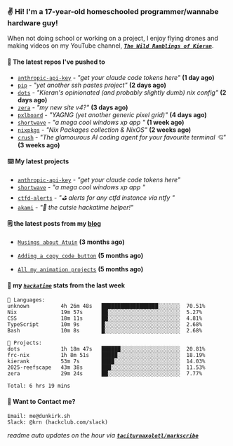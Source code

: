 ### ✌️ Hi! I'm a 17-year-old homeschooled programmer/wannabe hardware guy!

When not doing school or working on a project, I enjoy flying drones and making videos on my YouTube channel, [**_`The Wild Ramblings of Kieran`_**](https://youtube.com/@kieran.rambles).

#### 👷 The latest repos I've pushed to

- [`anthropic-api-key`](https://github.com/taciturnaxolotl/anthropic-api-key) - _"get your claude code tokens here"_ **(1 day ago)**
- [`pip`](https://github.com/taciturnaxolotl/pip) - _"yet another ssh pastes project"_ **(2 days ago)**
- [`dots`](https://github.com/taciturnaxolotl/dots) - _"Kieran's opinionated (and probably slightly dumb) nix config"_ **(2 days ago)**
- [`zera`](https://github.com/taciturnaxolotl/zera) - _"my new site v4?"_ **(3 days ago)**
- [`pxlboard`](https://github.com/taciturnaxolotl/pxlboard) - _"YAGNG (yet another generic pixel grid)"_ **(4 days ago)**
- [`shortwave`](https://github.com/taciturnaxolotl/shortwave) - _"a mega cool windows xp app "_ **(1 week ago)**
- [`nixpkgs`](https://github.com/NixOS/nixpkgs) - _"Nix Packages collection & NixOS"_ **(2 weeks ago)**
- [`crush`](https://github.com/charmbracelet/crush) - _"The glamourous AI coding agent for your favourite terminal 💘"_ **(3 weeks ago)**

#### ⌨️ My latest projects

- [`anthropic-api-key`](https://github.com/taciturnaxolotl/anthropic-api-key) - _"get your claude code tokens here"_
- [`shortwave`](https://github.com/taciturnaxolotl/shortwave) - _"a mega cool windows xp app "_
- [`ctfd-alerts`](https://github.com/taciturnaxolotl/ctfd-alerts) - _"⛳ alerts for any ctfd instance via ntfy "_
- [`akami`](https://github.com/taciturnaxolotl/akami) - _"🌷 the cutsie hackatime helper!"_

#### 🗒️ the latest posts from my [blog](https://dunkirk.sh)

- [`Musings about Atuin`](https://dunkirk.sh/blog/atuin/) **(3 months ago)**

- [`Adding a copy code button`](https://dunkirk.sh/blog/adding-a-copy-button/) **(5 months ago)**

- [`All my animation projects`](https://dunkirk.sh/blog/my-animations/) **(5 months ago)**



#### 📡 my [_`hackatime`_](https://waka.hackclub.com) stats from the last week

```text
💾 Languages:
unknown          4h 26m 48s   ██████████████████░░░░░░░  70.51%
Nix              19m 57s      ██░░░░░░░░░░░░░░░░░░░░░░░  5.27%
CSS              18m 11s      ██░░░░░░░░░░░░░░░░░░░░░░░  4.81%
TypeScript       10m 9s       █░░░░░░░░░░░░░░░░░░░░░░░░  2.68%
Bash             10m 8s       █░░░░░░░░░░░░░░░░░░░░░░░░  2.68%

💼 Projects:
dots             1h 18m 47s   ██████░░░░░░░░░░░░░░░░░░░  20.81%
frc-nix          1h 8m 51s    █████░░░░░░░░░░░░░░░░░░░░  18.19%
kierank          53m 7s       ████░░░░░░░░░░░░░░░░░░░░░  14.03%
2025-reefscape   43m 38s      ███░░░░░░░░░░░░░░░░░░░░░░  11.53%
zera             29m 24s      ██░░░░░░░░░░░░░░░░░░░░░░░  7.77%

Total: 6 hrs 19 mins
```

#### 📮 Want to Contact me?

```text
Email: me@dunkirk.sh
Slack: @krn (hackclub.com/slack)
```

_readme auto updates on the hour via [**`taciturnaxolotl/markscribe`**](https://github.com/taciturnaxolotl/markscribe)_
